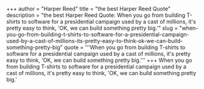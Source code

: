 +++
author = "Harper Reed"
title = "the best Harper Reed Quote"
description = "the best Harper Reed Quote: When you go from building T-shirts to software for a presidential campaign used by a cast of millions, it's pretty easy to think, 'OK, we can build something pretty big.'"
slug = "when-you-go-from-building-t-shirts-to-software-for-a-presidential-campaign-used-by-a-cast-of-millions-its-pretty-easy-to-think-ok-we-can-build-something-pretty-big"
quote = '''When you go from building T-shirts to software for a presidential campaign used by a cast of millions, it's pretty easy to think, 'OK, we can build something pretty big.'''
+++
When you go from building T-shirts to software for a presidential campaign used by a cast of millions, it's pretty easy to think, 'OK, we can build something pretty big.'
